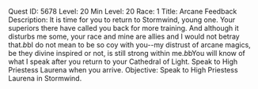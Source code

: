 Quest ID: 5678
Level: 20
Min Level: 20
Race: 1
Title: Arcane Feedback
Description: It is time for you to return to Stormwind, young one. Your superiors there have called you back for more training. And although it disturbs me some, your race and mine are allies and I would not betray that.$b$bI do not mean to be so coy with you--my distrust of arcane magics, be they divine inspired or not, is still strong within me.$b$bYou will know of what I speak after you return to your Cathedral of Light. Speak to High Priestess Laurena when you arrive.
Objective: Speak to High Priestess Laurena in Stormwind.
